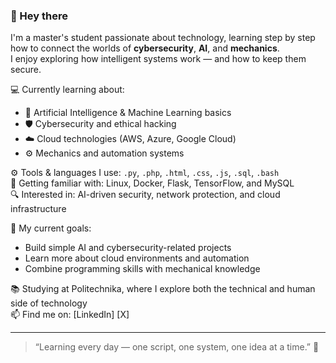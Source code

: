 ### 👋 Hey there  
I'm a master's student passionate about technology, learning step by step how to connect the worlds of **cybersecurity**, **AI**, and **mechanics**.  
I enjoy exploring how intelligent systems work — and how to keep them secure.  

💻 Currently learning about:
- 🧠 Artificial Intelligence & Machine Learning basics  
- 🛡️ Cybersecurity and ethical hacking  
- ☁️ Cloud technologies (AWS, Azure, Google Cloud)  
- ⚙️ Mechanics and automation systems  

⚙️ Tools & languages I use: `.py`, `.php`, `.html`, `.css`, `.js`, `.sql`, `.bash`  
🧩 Getting familiar with: Linux, Docker, Flask, TensorFlow, and MySQL  
🔍 Interested in: AI-driven security, network protection, and cloud infrastructure  

🌱 My current goals:
- Build simple AI and cybersecurity-related projects  
- Learn more about cloud environments and automation  
- Combine programming skills with mechanical knowledge  

📚 Studying at Politechnika, where I explore both the technical and human side of technology  
📫 Find me on: [LinkedIn] [X]

---

> “Learning every day — one script, one system, one idea at a time.” 🚀

